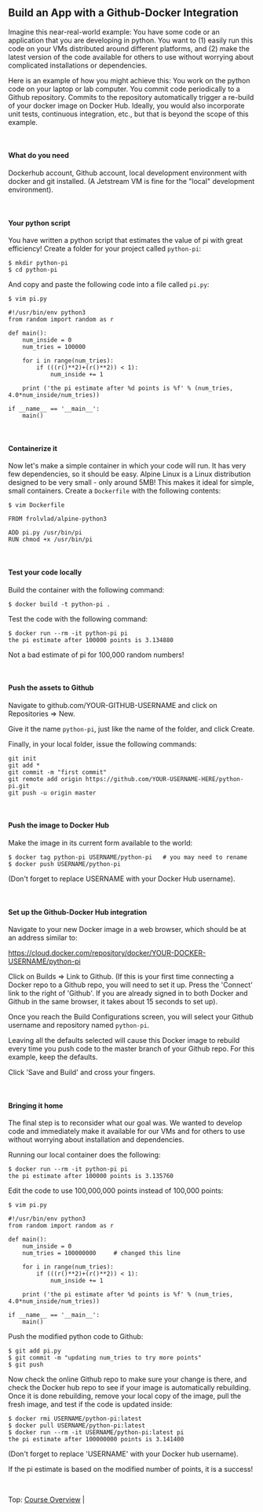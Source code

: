 ## Build an App with a Github-Docker Integration

Imagine this near-real-world example:
You have some code or an application that you are developing in python.
You want to (1) easily run this code on your VMs distributed around different platforms,
and (2) make the latest version of the code available for others to use without worrying about complicated installations or dependencies.

Here is an example of how you might achieve this: You work on the python code on your laptop or lab computer.
You commit code periodically to a Github repository.
Commits to the repository automatically trigger a re-build of your docker image on Docker Hub.
Ideally, you would also incorporate unit tests, continuous integration, etc., but that is beyond the scope of this example.

<br>

#### What do you need

Dockerhub account, Github account, local development environment with docker and git installed. (A Jetstream VM is fine for the "local" development environment).

<br>

#### Your python script

You have written a python script that estimates the value of pi with great efficiency! Create a folder for your project called `python-pi`:

```
$ mkdir python-pi
$ cd python-pi
```

And copy and paste the following code into a file called `pi.py`:
```
$ vim pi.py
```
```
#!/usr/bin/env python3
from random import random as r

def main():
    num_inside = 0
    num_tries = 100000

    for i in range(num_tries):
        if (((r()**2)+(r()**2)) < 1):
            num_inside += 1

    print ('the pi estimate after %d points is %f' % (num_tries, 4.0*num_inside/num_tries))

if __name__ == '__main__':
    main()
```

<br>

#### Containerize it

Now let's make a simple container in which your code will run. It has very few dependencies, so it should be easy. Alpine Linux is a Linux distribution designed to be very small - only around 5MB! This makes it ideal for simple, small containers. Create a `Dockerfile` with the following contents:
```
$ vim Dockerfile
```
```
FROM frolvlad/alpine-python3

ADD pi.py /usr/bin/pi
RUN chmod +x /usr/bin/pi
```

<br>

#### Test your code locally

Build the container with the following command:
```
$ docker build -t python-pi .
```

Test the code with the following command:
```
$ docker run --rm -it python-pi pi
the pi estimate after 100000 points is 3.134880
```

Not a bad estimate of pi for 100,000 random numbers!

<br>

#### Push the assets to Github

Navigate to github.com/YOUR-GITHUB-USERNAME and click on Repositories => New.

Give it the name `python-pi`, just like the name of the folder, and click Create.

Finally, in your local folder, issue the following commands:

```
git init
git add *
git commit -m "first commit"
git remote add origin https://github.com/YOUR-USERNAME-HERE/python-pi.git
git push -u origin master
```

<br>

#### Push the image to Docker Hub

Make the image in its current form available to the world:
```
$ docker tag python-pi USERNAME/python-pi   # you may need to rename
$ docker push USERNAME/python-pi
```
(Don't forget to replace USERNAME with your Docker Hub username).

<br>


#### Set up the Github-Docker Hub integration

Navigate to your new Docker image in a web browser, which should be at an address similar to:

https://cloud.docker.com/repository/docker/YOUR-DOCKER-USERNAME/python-pi

Click on Builds => Link to Github. (If this is your first time connecting a Docker repo to a Github repo, you will need to set it up. Press the 'Connect' link to the right of 'Github'. If you are already signed in to both Docker and Github in the same browser, it takes about 15 seconds to set up).

Once you reach the Build Configurations screen, you will select your Github username and repository named `python-pi`.

Leaving all the defaults selected will cause this Docker image to rebuild every time you push code to the master branch of your Github repo. For this example, keep the defaults.

Click 'Save and Build' and cross your fingers.

<br>


#### Bringing it home

The final step is to reconsider what our goal was. We wanted to develop code and immediately make it available for our VMs and for others to use without worrying about installation and dependencies.

Running our local container does the following:
```
$ docker run --rm -it python-pi pi
the pi estimate after 100000 points is 3.135760
```

Edit the code to use 100,000,000 points instead of 100,000 points:
```
$ vim pi.py
```
```
#!/usr/bin/env python3
from random import random as r

def main():
    num_inside = 0
    num_tries = 100000000     # changed this line

    for i in range(num_tries):
        if (((r()**2)+(r()**2)) < 1):
            num_inside += 1

    print ('the pi estimate after %d points is %f' % (num_tries, 4.0*num_inside/num_tries))

if __name__ == '__main__':
    main()
```

Push the modified python code to Github:
```
$ git add pi.py
$ git commit -m "updating num_tries to try more points"
$ git push
```

Now check the online Github repo to make sure your change is there, and check the Docker hub repo to see if your image is automatically rebuilding. Once it is done rebuilding, remove your local copy of the image, pull the fresh image, and test if the code is updated inside:
```
$ docker rmi USERNAME/python-pi:latest
$ docker pull USERNAME/python-pi:latest
$ docker run --rm -it USERNAME/python-pi:latest pi
the pi estimate after 100000000 points is 3.141400
```
(Don't forget to replace 'USERNAME' with your Docker hub username).

If the pi estimate is based on the modified number of points, it is a success!

<br>

Top: [Course Overview](../reproducibility.md) |
